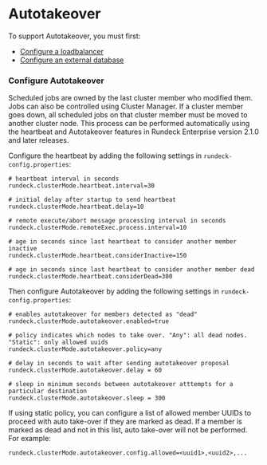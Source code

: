 # Autotakeover

To support Autotakeover, you must first:

- [Configure a loadbalancer](/administration/cluster/loadbalancer/index.md)
- [Configure an external database](/administration/configuration/database/index.md)

### Configure Autotakeover

Scheduled jobs are owned by the last cluster member who modified them. Jobs can also be controlled using Cluster Manager. If a cluster member goes down, all scheduled jobs on that cluster member must be moved to another cluster node. This process can be performed automatically using the heartbeat and Autotakeover features in Rundeck Enterprise version 2.1.0 and later releases.

Configure the heartbeat by adding the following settings in `rundeck-config.properties`:

```properties
# heartbeat interval in seconds
rundeck.clusterMode.heartbeat.interval=30

# initial delay after startup to send heartbeat
rundeck.clusterMode.heartbeat.delay=10

# remote execute/abort message processing interval in seconds
rundeck.clusterMode.remoteExec.process.interval=10

# age in seconds since last heartbeat to consider another member inactive
rundeck.clusterMode.heartbeat.considerInactive=150

# age in seconds since last heartbeat to consider another member dead
rundeck.clusterMode.heartbeat.considerDead=300
```

Then configure Autotakeover by adding the following settings in `rundeck-config.properties`:

```properties
# enables autotakeover for members detected as "dead"
rundeck.clusterMode.autotakeover.enabled=true

# policy indicates which nodes to take over. "Any": all dead nodes. "Static": only allowed uuids
rundeck.clusterMode.autotakeover.policy=any

# delay in seconds to wait after sending autotakeover proposal
rundeck.clusterMode.autotakeover.delay = 60

# sleep in minimum seconds between autotakeover atttempts for a particular destination
rundeck.clusterMode.autotakeover.sleep = 300
```

If using static policy, you can configure a list of allowed member UUIDs to proceed with auto take-over if they are marked as dead. If a member is marked as dead and not in this list, auto take-over will not be performed. For example:

```properties
rundeck.clusterMode.autotakeover.config.allowed=<uuid1>,<uuid2>,...
```
